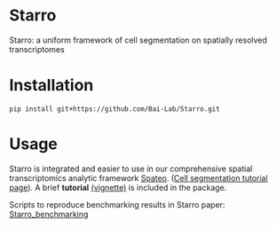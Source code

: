 # Starro

Starro: a uniform framework of cell segmentation on spatially resolved transcriptomes



# Installation

```
pip install git+https://github.com/Bai-Lab/Starro.git
```

# Usage

Starro is integrated and easier to use in our comprehensive spatial transcriptomics analytic framework [Spateo](https://github.com/aristoteleo/spateo-release). ([Cell segmentation tutorial page](https://spateo-release.readthedocs.io/en/latest/tutorials/notebooks/cell_segmentation.html)).  A brief **tutorial** [(vignette)](https://github.com/Bai-Lab/Starro/blob/main/notebooks/starro_rna_seg_tutorial.ipynb) is included in the package.

Scripts to reproduce benchmarking results in Starro paper: [Starro_benchmarking](https://github.com/Bai-Lab/Starro_benchmarking)
